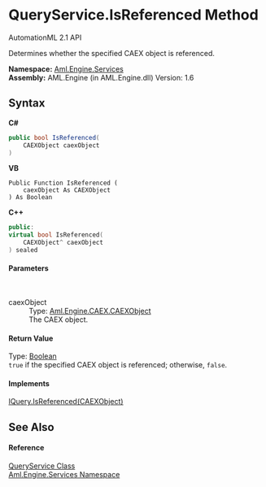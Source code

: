 # QueryService.IsReferenced Method 
AutomationML 2.1 API 

Determines whether the specified CAEX object is referenced.

**Namespace:**&nbsp;<a href="N_Aml_Engine_Services">Aml.Engine.Services</a><br />**Assembly:**&nbsp;AML.Engine (in AML.Engine.dll) Version: 1.6

## Syntax

**C#**<br />
``` C#
public bool IsReferenced(
	CAEXObject caexObject
)
```

**VB**<br />
``` VB
Public Function IsReferenced ( 
	caexObject As CAEXObject
) As Boolean
```

**C++**<br />
``` C++
public:
virtual bool IsReferenced(
	CAEXObject^ caexObject
) sealed
```


#### Parameters
&nbsp;<dl><dt>caexObject</dt><dd>Type: <a href="T_Aml_Engine_CAEX_CAEXObject">Aml.Engine.CAEX.CAEXObject</a><br />The CAEX object.</dd></dl>

#### Return Value
Type: <a href="https://docs.microsoft.com/dotnet/api/system.boolean" target="_parent" rel="noopener noreferrer">Boolean</a><br />`true` if the specified CAEX object is referenced; otherwise, `false`.

#### Implements
<a href="M_Aml_Engine_Services_Interfaces_IQuery_IsReferenced">IQuery.IsReferenced(CAEXObject)</a><br />

## See Also


#### Reference
<a href="T_Aml_Engine_Services_QueryService">QueryService Class</a><br /><a href="N_Aml_Engine_Services">Aml.Engine.Services Namespace</a><br />
